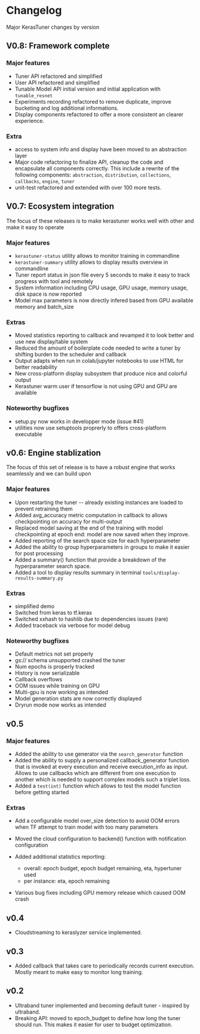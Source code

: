 # Changelog

Major KerasTuner changes by version

## V0.8: Framework complete

### Major features

- Tuner API refactored and simplified
- User API refactored and simplified
- Tunable Model API initial version and initial application with `tunable_resnet`
- Experiments recording refactored to remove duplicate, improve bucketing and
log additional informations.
- Display components refactored to offer a more consistent an clearer experience.

### Extra

- access to system info and display have been moved to an abstraction layer
- Major code refactoring to finalize API, cleanup the code and encapsulate all
components correctly. This include a rewrite of the following components:
`abstraction`, `distribution`, `collections`, `callbacks`, `engine`, `tuner`
- unit-test refactored and extended with over 100 more tests.


## V0.7: Ecosystem integration

The focus of these releases is to make kerastuner works well with other and make it easy to operate

### Major features

- `kerastuner-status` utility allows to monitor training in commandline
- `kerastuner-summary` utility allows to display results overview in commandline
- Tuner report status in json file every 5 seconds to make it easy to track progress with tool and remotely
- System information including CPU usage, GPU usage, memory usage, disk space is now reported
- Model max parameters is now directly infered based from GPU available memory and batch_size

### Extras

- Moved statistics reporting to callback and revamped it to look better and use new display/table system
- Reduced the amount of boilerplate code needed to write a tuner by shifting burden to the scheduler and callback
- Output adapts when run in colab/jupyter notebooks to use HTML for better readability
- New cross-platform display subsystem that produce nice and colorful output
- Kerastuner warm  user if tensorflow is not using GPU and GPU are available

### Noteworthy bugfixes

- setup.py now works in developper mode (issue #41)
- utilities now use setuptools proprerly to offers cross-platform executable

## v0.6: Engine stablization

The focus of this set of release is to have a robust engine that works seamlessly and we can build upon

### Major features

- Upon restarting the tuner -- already existing instances are loaded to prevent retraining them
- Added avg_accuracy metric computation in callback to allows checkpointing on accuracy for multi-output
- Replaced model saving at the end of the training with model checkpointing at epoch end: model are now saved when they improve.
- Added reporting of the search space size for each hyperparameter
- Added the ability to group hyperparameters in groups to make it easier for post processing
- Added a summary() function that provide a breakdown of the hyperparameter search space.
- Added a tool to display results summary in terminal `tools/display-results-summary.py`

### Extras

- simplified demo
- Switched from keras to tf.keras
- Switched xxhash to hashlib due to dependencies issues (rare)
- Added traceback via verbose for model debug

### Noteworthy bugfixes

- Default metrics not set properly
- gs:// schema unsupported crashed the tuner
- Num epochs is properly tracked
- History is now serializable
- Callback overflows
- OOM issues while training on GPU
- Multi-gpu is now working as intended
- Model generation stats are now correctly displayed
- Dryrun mode now works as intended

## v0.5

### Major features

- Added the ability to use generator via the `search_generator` function
- Added the ability to supply a personalized callback_generator function that is invoked at every execution and receive execution_info as input. Allows to use callbacks which are different from one execution to another which is needed to support complex models such a triplet loss.
- Added a `test(int)` function which allows to test the model function before getting started

### Extras

- Add a configurable model over_size detection to avoid OOM errors when TF attempt to train model with too many parameters
- Moved the cloud configuration to backend() function with notification configuration
- Added additional statistics reporting:

  - overall: epoch budget, epoch budget remaining, eta, hypertuner used
  - per instance: eta, epoch remaining

- Various bug fixes including GPU memory release which caused OOM crash

## v0.4

- Cloudstreaming to keraslyzer service implemented.

## v0.3

- Added callback that takes care to periodically records current execution. Mostly meant to make easy to monitor long training.

## v0.2

- Ultraband tuner implemented and becoming default tuner - inspired by ultraband.
- Breaking API: moved to epoch_budget to define how long the tuner should run. This makes it easier for user to budget optimization.
